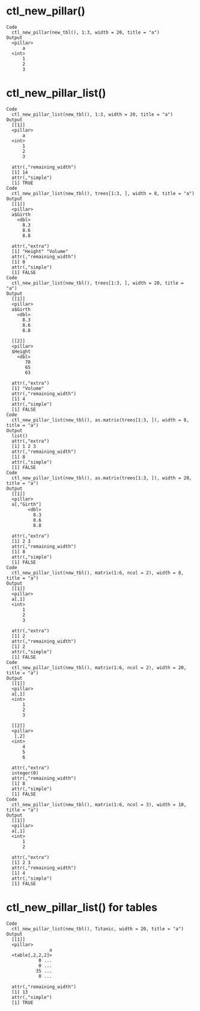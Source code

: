 # ctl_new_pillar()

    Code
      ctl_new_pillar(new_tbl(), 1:3, width = 20, title = "a")
    Output
      <pillar>
          a
      <int>
          1
          2
          3

# ctl_new_pillar_list()

    Code
      ctl_new_pillar_list(new_tbl(), 1:3, width = 20, title = "a")
    Output
      [[1]]
      <pillar>
          a
      <int>
          1
          2
          3
      
      attr(,"remaining_width")
      [1] 14
      attr(,"simple")
      [1] TRUE
    Code
      ctl_new_pillar_list(new_tbl(), trees[1:3, ], width = 8, title = "a")
    Output
      [[1]]
      <pillar>
      a$Girth
        <dbl>
          8.3
          8.6
          8.8
      
      attr(,"extra")
      [1] "Height" "Volume"
      attr(,"remaining_width")
      [1] 0
      attr(,"simple")
      [1] FALSE
    Code
      ctl_new_pillar_list(new_tbl(), trees[1:3, ], width = 20, title = "a")
    Output
      [[1]]
      <pillar>
      a$Girth
        <dbl>
          8.3
          8.6
          8.8
      
      [[2]]
      <pillar>
      $Height
        <dbl>
           70
           65
           63
      
      attr(,"extra")
      [1] "Volume"
      attr(,"remaining_width")
      [1] 4
      attr(,"simple")
      [1] FALSE
    Code
      ctl_new_pillar_list(new_tbl(), as.matrix(trees[1:3, ]), width = 8, title = "a")
    Output
      list()
      attr(,"extra")
      [1] 1 2 3
      attr(,"remaining_width")
      [1] 8
      attr(,"simple")
      [1] FALSE
    Code
      ctl_new_pillar_list(new_tbl(), as.matrix(trees[1:3, ]), width = 20, title = "a")
    Output
      [[1]]
      <pillar>
      a[,"Girth"]
            <dbl>
              8.3
              8.6
              8.8
      
      attr(,"extra")
      [1] 2 3
      attr(,"remaining_width")
      [1] 8
      attr(,"simple")
      [1] FALSE
    Code
      ctl_new_pillar_list(new_tbl(), matrix(1:6, ncol = 2), width = 8, title = "a")
    Output
      [[1]]
      <pillar>
      a[,1]
      <int>
          1
          2
          3
      
      attr(,"extra")
      [1] 2
      attr(,"remaining_width")
      [1] 2
      attr(,"simple")
      [1] FALSE
    Code
      ctl_new_pillar_list(new_tbl(), matrix(1:6, ncol = 2), width = 20, title = "a")
    Output
      [[1]]
      <pillar>
      a[,1]
      <int>
          1
          2
          3
      
      [[2]]
      <pillar>
       [,2]
      <int>
          4
          5
          6
      
      attr(,"extra")
      integer(0)
      attr(,"remaining_width")
      [1] 8
      attr(,"simple")
      [1] FALSE
    Code
      ctl_new_pillar_list(new_tbl(), matrix(1:6, ncol = 3), width = 10, title = "a")
    Output
      [[1]]
      <pillar>
      a[,1]
      <int>
          1
          2
      
      attr(,"extra")
      [1] 2 3
      attr(,"remaining_width")
      [1] 4
      attr(,"simple")
      [1] FALSE

# ctl_new_pillar_list() for tables

    Code
      ctl_new_pillar_list(new_tbl(), Titanic, width = 20, title = "a")
    Output
      [[1]]
      <pillar>
                    a
      <table[,2,2,2]>
                0 ...
                0 ...
               35 ...
                0 ...
      
      attr(,"remaining_width")
      [1] 13
      attr(,"simple")
      [1] TRUE

